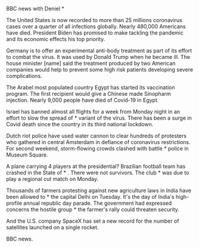 BBC news with Deniel *

The United States is now recorded to more than 25 millions coronavirus cases over a quarter of all infections globally. Nearly 480,000 Americans have died. President Biden has promised to make tackling the pandemic and its economic effects his top priority.

Germany is to offer an experimental anti-body treatment as part of its effort to combat the virus. It was used by Donald Trump when he became ill. The house minister [name] said the treatment produced by two American companies would help to prevent some high risk patients developing severe complications. 

The Arabel most populated country Egypt has started its vaccination program. The first recipient would give a Chinese made Sinopharm injection. Nearly 9,000 people have died of Covid-19 in Egypt.

Israel has banned almost all flights for a week from Monday night in an effort to slow the spread of * variant of the virus. There has been a surge in Covid death since the country in its third national lockdown.

Dutch riot police have used water cannon to clear hundreds of protesters who gathered in central Amsterdam in defiance of coronavirus restrictions. For second weekend, storm-flowing crowds clashed with battle * police in Museum Square.

A plane carrying 4 players at the presidential? Brazilian football team has crashed in the State of * . There were not survivors. The club * was due to play a regional cut match on Monday.

Thousands of farmers protesting against new agriculture laws in India have been allowed to * the capital Delhi on Tuesday. It's the day of India's high-profile annual republic day parade. The government had expressed concerns the hostile group * the farmer's rally could threaten security.

And the U.S. company SpaceX has set a new record for the number of satellites launched on a single rocket.

BBC news.
